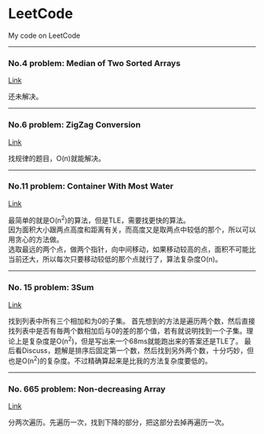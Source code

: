 ﻿# LeetCode
My code on LeetCode 

* * *

### No.4 problem: Median of Two Sorted Arrays
[Link](https://leetcode.com/problems/median-of-two-sorted-arrays/description/)

还未解决。

* * *

### No.6 problem: ZigZag Conversion
[Link](https://leetcode.com/problems/zigzag-conversion/description/)

找规律的题目，O(n)就能解决。

* * *

### No.11 problem: Container With Most Water
[Link](https://leetcode.com/problems/container-with-most-water/description/)

最简单的就是O(n<sup>2</sup>)的算法，但是TLE，需要找更快的算法。<br>
因为面积大小跟两点高度和距离有关，而高度又是取两点中较低的那个，所以可以用贪心的方法做。<br>
选取最远的两个点，做两个指针，向中间移动，如果移动较高的点，面积不可能比当前还大，所以每次只要移动较低的那个点就行了，算法复杂度O(n)。

* * *

### No. 15 problem: 3Sum
[Link](https://leetcode.com/problems/3sum/description/)

找到列表中所有三个相加和为0的子集。
首先想到的方法是遍历两个数，然后直接找列表中是否有毎两个数相加后与0的差的那个值，若有就说明找到一个子集。理论上是复杂度是O(n<sup>2</sup>)，但是写出来一个68ms就能跑出来的答案还是TLE了。
最后看Discuss，题解是排序后固定第一个数，然后找到另外两个数，十分巧妙，但也是O(n<sup>2</sup>)的复杂度。不过精确算起来是比我的方法复杂度要低的。

* * *

### No. 665 problem: Non-decreasing Array
[Link](https://leetcode.com/problems/non-decreasing-array/description/)

分两次遍历。先遍历一次，找到下降的部分，把这部分去掉再遍历一次。